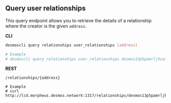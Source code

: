 ## Query user relationships
This query endpoint allows you to retrieve the details of a relationship where the creator is the given `address`.

**CLI**
```bash
desmoscli query relationships user_relationships [address]

# Example
# desmoscli query relationships user_relationships desmos13p5pamrljhza3fp4es5m3llgmnde5fzcpq6nud
```

**REST**
```
/relationships/{address}

# Example
# curl http://lcd.morpheus.desmos.network:1317/relationships/desmos13p5pamrljhza3fp4es5m3llgmnde5fzcpq6nud
```